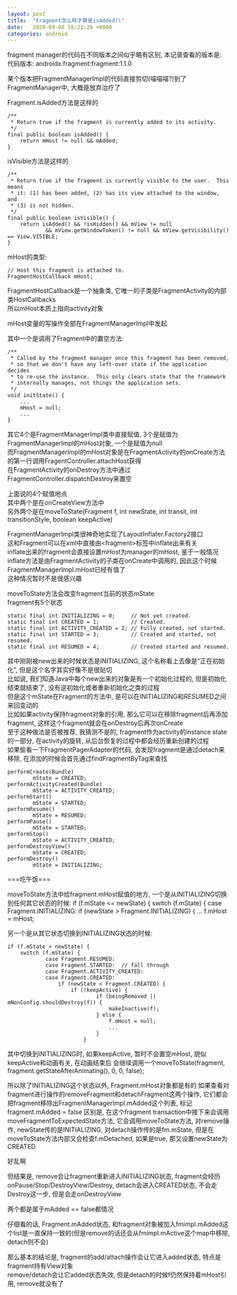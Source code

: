 ```yaml
---
layout: post
title:  "Fragment怎么样才算是isAdded()"
date:   2020-09-08 18:21:26 +0800
categories: android
---
```


fragment manager的代码在不同版本之间似乎略有区别, 本记录查看的版本是:  
代码版本: androidx.fragment:fragment:1.1.0

某个版本把FragmentManagerImpl的代码直接剪切(喵喵喵?)到了FragmentManager中, 大概是放弃治疗了

Fragment.isAdded方法是这样的

    /**
     * Return true if the fragment is currently added to its activity.
     */
    final public boolean isAdded() {
        return mHost != null && mAdded;
    }

isVisible方法是这样的  

    /**
     * Return true if the fragment is currently visible to the user.  This means
     * it: (1) has been added, (2) has its view attached to the window, and
     * (3) is not hidden.
     */
    final public boolean isVisible() {
        return isAdded() && !isHidden() && mView != null
                && mView.getWindowToken() != null && mView.getVisibility() == View.VISIBLE;
    }

mHost的类型:

    // Host this fragment is attached to.
    FragmentHostCallback mHost;

FragmentHostCallback是一个抽象类, 它唯一的子类是FragmentActivity的内部类HostCallbacks  
所以mHost本质上指向activity对象

mHost变量的写操作全部在FragmentManagerImpl中发起

其中一个是调用了Fragment中的置空方法:

    /**
     * Called by the fragment manager once this fragment has been removed,
     * so that we don't have any left-over state if the application decides
     * to re-use the instance.  This only clears state that the framework
     * internally manages, not things the application sets.
     */
    void initState() {
        ...
        mHost = null;
        ...
    }

其它4个是FragmentManagerImpl类中直接赋值, 3个是赋值为FragmentManagerImpl的mHost对象, 一个是赋值为null  
而FragmentManagerImpl的mHost对象是在FragmentActivity的onCreate方法的第一行调用FragentController.attachHost获得  
在FragmentActivity的onDestroy方法中通过FragmentController.dispatchDestroy来置空

上面说的4个赋值地点  
其中两个是在onCreateView方法中  
另外两个是在moveToState(Fragment f, int newState, int transit, int transitionStyle, boolean keepActive)

FragmentManagerImpl类很神奇地实现了LayoutInflater.Factory2接口  
这和Fragment可以在xml中直接由&lt;fragment&gt;标签中inflate出来有关  
inflate出来的fragment会直接设置mHost为manager的mHost, 鉴于一般情况inflate方法是由FragmentActivity的子类在onCreate中调用的, 因此这个时候FragmentManagerImpl.mHost已经有值了  
这种情况暂时不是很感兴趣

moveToState方法会改变fragment当前的状态mState  
fragment有5个状态

    static final int INITIALIZING = 0;     // Not yet created.
    static final int CREATED = 1;          // Created.
    static final int ACTIVITY_CREATED = 2; // Fully created, not started.
    static final int STARTED = 3;          // Created and started, not resumed.
    static final int RESUMED = 4;          // Created started and resumed.

其中刚刚被new出来的时候状态是INITIALIZING, 这个名称看上去像是“正在初始化”, 但是这个名字其实好像不是很贴切  
比如说, 我们知道Java中每个new出来的对象是有一个初始化过程的, 但是初始化结束就结束了, 没有逆初始化或者重新初始化之类的过程  
但是这个mState在Fragment的方法中, 是可以在INITIALIZING和RESUMED之间来回变动的  
比如如果activity保持fragment对象的引用, 那么它可以在移除fragment后再添加fragment, 这样这个fragment就会在onDestroy后再次onCreate  
至于这种做法是否被推荐, 我猜测不是的, fragment作为activity的instance state的一部分, 在activity的旋转, 从后台恢复的过程中都会经历重新创建的过程  
如果偷看一下FragmentPagerAdapter的代码, 会发现fragment是通过detach来移除,  在添加的时候会首先通过findFragmentByTag来查找

    performCreate(Bundle)
            mState = CREATED;
    performActivityCreated(Bundle)
            mState = ACTIVITY_CREATED;
    performStart()
            mState = STARTED;
    performResume()
            mState = RESUMED;
    performPause()
            mState = STARTED;
    performStop()
            mState = ACTIVITY_CREATED;
    performDestroyView()
            mState = CREATED;
    performDestroy()
            mState = INITIALIZING;


===吃午饭===

moveToState方法中给fragment.mHost赋值的地方, 一个是从INITIALIZING切换到任何其它状态的时候:
    if (f.mState <= newState) {
        switch (f.mState) {
            case Fragment.INITIALIZING:
                if (newState > Fragment.INITIALIZING) {
                    ...
                    f.mHost = mHost;

另一个是从其它状态切换到INITIALIZING状态的时候: 

    if (f.mState > newState) {
        switch (f.mState) {
                case Fragment.RESUMED:
                case Fragment.STARTED:  // fall through
                case Fragment.ACTIVITY_CREATED:
                case Fragment.CREATED:
                    if (newState < Fragment.CREATED) {
                        if (!keepActive) {
                                if (beingRemoved || mNonConfig.shouldDestroy(f)) {
                                    makeInactive(f);
                                } else {
                                    f.mHost = null;
                                    ...
                                }
                            }

其中切换到INITIALIZING时, 如果keepActive, 暂时不会置空mHost, 貌似keepActive和动画有关, 在动画结束后
会继续调用一个moveToState(fragment, fragment.getStateAfterAnimating(), 0, 0, false);

所以除了INITIALIZING这个状态以外, Fragment.mHost对象都是有的
如果查看对fragment进行操作的removeFragment和detachFragment这两个操作, 它们都会把fragment移除出FragmentManagerImpl.mAdded这个列表, 标记fragment.mAdded = false
区别是, 在这个fragment transaction中接下来会调用moveFragmentToExpectedState方法, 它会调用moveToState方法, 
对remove操作, newState传的是INITIALIZING, 对detach操作传的是fm.mState, 但是在moveToState方法内部又会检查f.mDetached, 如果是true, 那又设置newState为CREATED

好乱啊

但结果是, remove会让fragment重新进入INITIALIZING状态, fragment会经历onPause/Stop/DestroyView/Destroy, detach会进入CREATED状态, 不会走Destroy这一步, 但是会走onDestroyView

两个都是属于mAdded == false都情况

仔细看的话, Fragment.mAdded状态, 和fragment对象被加入fmimpl.mAdded这个list是一直保持一致的(但是remove的话还会从fmimpl.mActive这个map中移除, detach则不会)

那么基本的结论是, fragment的add/attach操作会让它进入added状态, 特点是fragment持有View对象  
remove/detach会让它added状态失效, 但是detach的时候f仍然保持着mHost引用, remove就没有了  